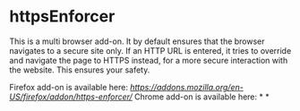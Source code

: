 # httpsEnforcer
This is a multi browser add-on. It by default ensures that the browser navigates to a secure site only. If an HTTP URL is entered, 
it tries to override and navigate the page to HTTPS instead, for a more secure interaction with the website. This ensures your safety.

Firefox add-on is available here: *https://addons.mozilla.org/en-US/firefox/addon/https-enforcer/*
Chrome add-on is available here: *<pending review> *
